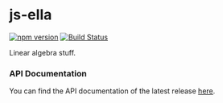 # js-ella

[![npm version](https://badge.fury.io/js/%40ignavia%2Fella.svg)](https://badge.fury.io/js/%40ignavia%2Fella) [![Build Status](https://travis-ci.org/Ignavia/js-ella.svg?branch=master)](https://travis-ci.org/Ignavia/js-ella)

Linear algebra stuff.

### API Documentation

You can find the API documentation of the latest release [here](http://ignavia.github.io/js-ella).
